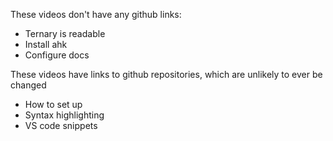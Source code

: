 ﻿These videos don't have any github links:
* Ternary is readable
* Install ahk
* Configure docs

These videos have links to github repositories, which are unlikely to ever be changed
* How to set up
* Syntax highlighting
* VS code snippets